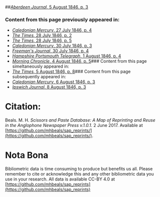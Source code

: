 ##[*Aberdeen Journal*, 5 August 1846, p. 3](https://mhbeals.github.io/sap_html/Aberdeen-Journal/Aberdeen-Journal-5-August-1846-p-3)

### Content from this page previously appeared in:
+ [*Caledonian Mercury*, 27 July 1846, p. 4](https://mhbeals.github.io/sap_html/Caledonian-Mercury/Caledonian-Mercury-27-July-1846-p-4)
+ [*The Times*, 28 July 1846, p. 2](https://mhbeals.github.io/sap_html/The-Times/The-Times-28-July-1846-p-2)
+ [*The Times*, 28 July 1846, p. 5](https://mhbeals.github.io/sap_html/The-Times/The-Times-28-July-1846-p-5)
+ [*Caledonian Mercury*, 30 July 1846, p. 3](https://mhbeals.github.io/sap_html/Caledonian-Mercury/Caledonian-Mercury-30-July-1846-p-3)
+ [*Freeman's Journal*, 30 July 1846, p. 4](https://mhbeals.github.io/sap_html/Freeman's-Journal/Freeman's-Journal-30-July-1846-p-4)
+ [*Hampshire Portsmouth Telegraph*, 1 August 1846, p. 4](https://mhbeals.github.io/sap_html/Hampshire-Portsmouth-Telegraph/Hampshire-Portsmouth-Telegraph-1-August-1846-p-4)
+ [*Morning Chronicle*, 4 August 1846, p. 5](https://mhbeals.github.io/sap_html/Morning-Chronicle/Morning-Chronicle-4-August-1846-p-5)### Content from this page simeltaneously appeared in:
+ [*The Times*, 5 August 1846, p. 8](https://mhbeals.github.io/sap_html/The-Times/The-Times-5-August-1846-p-8)### Content from this page subsequently appeared in:
+ [*Caledonian Mercury*, 6 August 1846, p. 3](https://mhbeals.github.io/sap_html/Caledonian-Mercury/Caledonian-Mercury-6-August-1846-p-3)
+ [*Ipswich Journal*, 8 August 1846, p. 3](https://mhbeals.github.io/sap_html/Ipswich-Journal/Ipswich-Journal-8-August-1846-p-3)
                    
# Citation: 

Beals. M. H. *Scissors and Paste Database: A Map of Reprinting and Reuse in the Anglophone Newspaper Press v.1.0.1.* 2 June 2017. Available at [https://github.com/mhbeals/sap_reprints/](https://github.com/mhbeals/sap_reprints/). 
                    
# Nota Bona

Bibliometric data is time consuming to produce but benefits us all. Please remember to cite or acknowledge this and any other bibliometric data you use in your research. All data is available CC-BY 4.0 at [https://github.com/mhbeals/sap_reprints](https://github.com/mhbeals/sap_reprints)